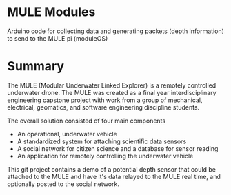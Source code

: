 # MULE Modules
Arduino code for collecting data and generating packets (depth information) to send to the MULE pi (moduleOS)

# Summary
The MULE (Modular Underwater Linked Explorer) is a remotely controlled underwater drone. The MULE was created as a final year interdisciplinary engineering capstone project with work from a group of mechanical, electrical, geomatics, and software engineering discipline students.

The overall solution consisted of four main components
- An operational, underwater vehicle
- A standardized system for attaching scientific data sensors
- A social network for citizen science and a database for sensor reading
- An application for remotely controlling the underwater vehicle

This git project contains a demo of a potential depth sensor that could be attached to the MULE and have it's data relayed to the MULE real time, and optionally posted to the social network.
